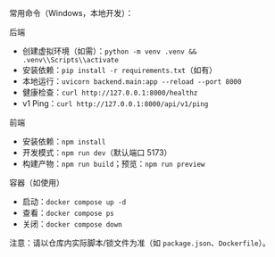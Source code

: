 常用命令（Windows，本地开发）：

后端
- 创建虚拟环境（如需）：`python -m venv .venv && .venv\\Scripts\\activate`
- 安装依赖：`pip install -r requirements.txt`（如有）
- 本地运行：`uvicorn backend.main:app --reload --port 8000`
- 健康检查：`curl http://127.0.0.1:8000/healthz`
- v1 Ping：`curl http://127.0.0.1:8000/api/v1/ping`

前端
- 安装依赖：`npm install`
- 开发模式：`npm run dev`（默认端口 5173）
- 构建产物：`npm run build`；预览：`npm run preview`

容器（如使用）
- 启动：`docker compose up -d`
- 查看：`docker compose ps`
- 关闭：`docker compose down`

注意：请以仓库内实际脚本/锁文件为准（如 `package.json`、`Dockerfile`）。